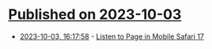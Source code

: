 # [Published on 2023-10-03](index.md)

* [2023-10-03, 16:17:58](https://lobste.rs/s/wyq1yy/listen_page_mobile_safari_17) - [Listen to Page in Mobile Safari 17](https://daverupert.com/2023/09/listen-to-page-mobile-safari-17/)
